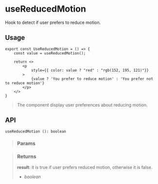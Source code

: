 # useReducedMotion
Hook to detect if user prefers to reduce motion.

## Usage

```tsx
export const UseReducedMotion = () => {
	const value = useReducedMotion();

	return <>
		<p
			style={{ color: value ? "red" : "rgb(152, 195, 121)"}}
		>
			{value ? 'You prefer to reduce motion' : 'You prefer not to reduce motion'}
		</p>
	</>
}
```

> The component display user preferences about reducing motion.


## API

```tsx
useReducedMotion (): boolean 
```

> ### Params
>
>
>

> ### Returns
>
> __result__: it is true if user prefers reduced motion, otherwise it is false.
> - _boolean_  
>